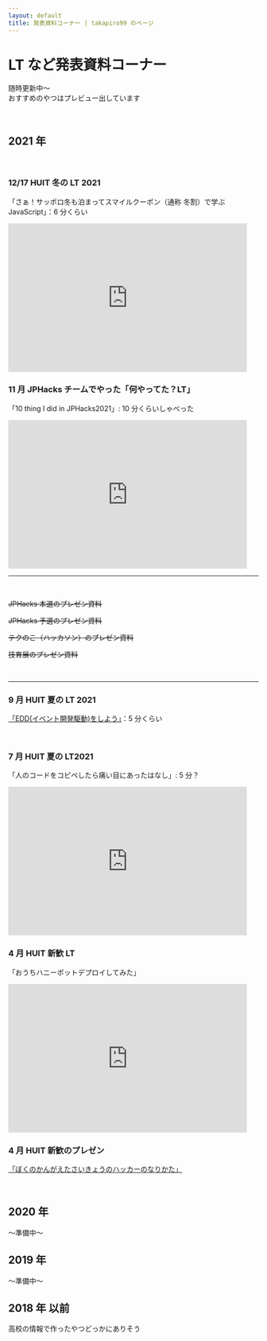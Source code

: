 ```yaml
---
layout: default
title: 発表資料コーナー | takapiro99 のページ
---
```


# LT など発表資料コーナー

随時更新中～  
おすすめのやつはプレビュー出しています

<br/>

## 2021 年

<br/>

### 12/17 HUIT 冬の LT 2021

「さぁ！サッポロ冬も泊まってスマイルクーポン（通称 冬割）で学ぶ JavaScript」：6 分くらい

<iframe src="https://docs.google.com/presentation/d/e/2PACX-1vR1hfalWql0VkNYJLLm5ElVBWYgT2v_YqFykRX_pSUS1EJJ5ujF5rQg5AGxFLQb5DzUJvpPaEMKgxoa/embed?start=false&loop=false&delayms=3000" frameborder="0" width="480" height="299" allowfullscreen="true" mozallowfullscreen="true" webkitallowfullscreen="true"></iframe>

<br/>

### 11 月 JPHacks チームでやった「何やってた？LT」

「10 thing I did in JPHacks2021」: 10 分くらいしゃべった

<iframe src="https://docs.google.com/presentation/d/e/2PACX-1vTDd50dKRe0KYmEdj2pzqCuT5ccODcSKF8wAiNAjqahF3U_PK7eF6Z_WQYK0otkVUmKN6zA2vvwKP6s/embed?start=false&loop=false&delayms=3000" frameborder="0" width="480" height="299" allowfullscreen="true" mozallowfullscreen="true" webkitallowfullscreen="true"></iframe>

<br/>

---

<br/>

~~JPHacks 本選のプレゼン資料~~

~~JPHacks 予選のプレゼン資料~~

~~テクのこ（ハッカソン）のプレゼン資料~~

~~技育展のプレゼン資料~~

<br/>

---

### 9 月 HUIT 夏の LT 2021

[「EDD(イベント開発駆動)をしよう」](https://docs.google.com/presentation/d/1nWmklZIbfEj8Y-KLX3aj7gZB_Q6heOcqrCII0ZZwRMM/edit?usp=sharing)：5 分くらい

<!-- <iframe src="https://docs.google.com/presentation/d/e/2PACX-1vTkvqNVnvoP4iLYVwxbRde5dNwf9pzcvS6FnXtV_NFB-64V6qptaIwsJZNJ0yB0RCCnPD4a7XBwalIu/embed?start=false&loop=false&delayms=3000" frameborder="0" width="480" height="299" allowfullscreen="true" mozallowfullscreen="true" webkitallowfullscreen="true"></iframe> -->

<br/>

### 7 月 HUIT 夏の LT2021

「人のコードをコピペしたら痛い目にあったはなし」: 5 分？

<iframe src="https://docs.google.com/presentation/d/e/2PACX-1vSKpD65XwrIkL0e1kh2ksNt0BIFjK_R0raznXtWeXdv_nC1mf6yJJnZRPFV6YUdXqyt_AV5rjJERpQM/embed?start=false&loop=false&delayms=3000" frameborder="0" width="480" height="299" allowfullscreen="true" mozallowfullscreen="true" webkitallowfullscreen="true"></iframe>

<br/>

### 4 月 HUIT 新歓 LT

「おうちハニーポットデプロイしてみた」

<iframe src="https://docs.google.com/presentation/d/e/2PACX-1vRSus7VrkcFu2YDeVx9zY2y1ZJfQny6uX9gyT3Y916I8Q7z7OofTYl5QtoLCsuDGzzrnN5QfXSjh-51/embed?start=false&loop=false&delayms=3000" frameborder="0" width="480" height="299" allowfullscreen="true" mozallowfullscreen="true" webkitallowfullscreen="true"></iframe>

<br/>

### 4 月 HUIT 新歓のプレゼン

[「ぼくのかんがえたさいきょうのハッカーのなりかた」](https://docs.google.com/presentation/d/10Gn7qF6JgXYsL6q72OOFnlAJmVro1DXMJ7KILC5Fai8/edit?usp=sharing)

<!-- <iframe src="https://docs.google.com/presentation/d/e/2PACX-1vQ_FCWyUgFDPmL0mteKQwXUSHK-HohyLP3-8nJANtVt3d2qT5BuikSRaSsEJRDd2IaMDg6uoc6y0S2p/embed?start=false&loop=false&delayms=3000" frameborder="0" width="480" height="299" allowfullscreen="true" mozallowfullscreen="true" webkitallowfullscreen="true"></iframe> -->

<br/>

## 2020 年

～準備中～

<!--
- GASがつよいやつ
- OCRについて調べてみた
- GCC2021参加記
- 自作TCP/IPプロトコルスタックのはなし
 -->

## 2019 年

～準備中～

<!--
- web iot challenge のスライドあったっけ？
- JPHacks2021 資料つくったっけ？
- IoT sword
- LEDテープ光らせたはなし
- 学生LT -->

## 2018 年 以前

高校の情報で作ったやつどっかにありそう
